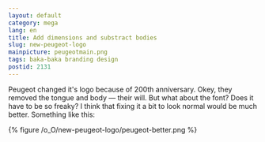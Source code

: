 ```yaml
---
layout: default
category: mega
lang: en
title: Add dimensions and substract bodies
slug: new-peugeot-logo
mainpicture: peugeotmain.png
tags: baka-baka branding design 
postid: 2131
---
```



Peugeot changed it's logo because of 200th anniversary. Okey, they removed the tongue and body — their will. But what about the font? Does it have to be so freaky? I think that fixing it a bit to look normal would be much better. Something like this:



{% figure /o_O/new-peugeot-logo/peugeot-better.png %}



